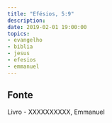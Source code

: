 ```yaml
---
title: "Efésios, 5:9"
description: 
date: 2019-02-01 19:00:00
topics: 
- evangelho
- biblia
- jesus
- efesios
- emmanuel
---
```




## Fonte
Livro - XXXXXXXXXX, Emmanuel
